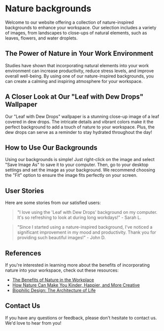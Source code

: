 <!--font:Raleway-->

# Nature backgrounds

Welcome to our website offering a collection of nature-inspired backgrounds to enhance your workspace. Our selection includes a variety of images, from landscapes to close-ups of natural elements, such as leaves, flowers, and water droplets.

## The Power of Nature in Your Work Environment

Studies have shown that incorporating natural elements into your work environment can increase productivity, reduce stress levels, and improve overall well-being. By using one of our nature-inspired backgrounds, you can create a calming and inspiring atmosphere for your workspace.

## A Closer Look at Our "Leaf with Dew Drops" Wallpaper

Our "Leaf with Dew Drops" wallpaper is a stunning close-up image of a leaf covered in dew drops. The intricate details and vibrant colors make it the perfect background to add a touch of nature to your workspace. Plus, the dew drops can serve as a reminder to stay hydrated throughout the day!

## How to Use Our Backgrounds

Using our backgrounds is simple! Just right-click on the image and select "Save Image As" to save it to your computer. Then, go to your desktop settings and set the image as your background. We recommend choosing the "Fit" option to ensure the image fits perfectly on your screen.

## User Stories

Here are some stories from our satisfied users:

> "I love using the 'Leaf with Dew Drops' background on my computer. It's so refreshing to look at during long workdays!" - Sarah L.

> "Since I started using a nature-inspired background, I've noticed a significant improvement in my mood and productivity. Thank you for providing such beautiful images!" - John D.

## References

If you're interested in learning more about the benefits of incorporating nature into your workspace, check out these resources:

- [The Benefits of Nature in the Workplace](#)
- [How Nature Can Make You Kinder, Happier, and More Creative](#)
- [Biophilic Design: The Architecture of Life](#)

## Contact Us

If you have any questions or feedback, please don't hesitate to contact us. We'd love to hear from you!

<!--

Write me content for website with wallpaper which alt text is:

"A close-up of a leaf with dew drops"

The name/title of the page should not be 1:1 copy of the alt text but rather a real content of the website which is using this wallpaper.

- Use markdown format 
- Start with heading
- Heading should be short and concise
- The content should look like a real website 
- The website should not be about the wallpaper, wallpaper is just a related background
- Heading should be contain work "wallpaper" or "background"
- Include real sections like references, contact, user stories, etc. use things relevant to the page purpose.
- Feel free to use structure like headings, bullets, numbering, blockquotes, paragraphs, horizontal lines, etc.
- You can use formatting like bold or _italic_
- You can include UTF-8 emojis
- Links should be only #hash anchors (and you can refer to the document itself)
- Do not include images


---


# Nature-Inspired Backgrounds for Your Workspace

Welcome to our website offering a collection of nature-inspired backgrounds to enhance your workspace. Our selection includes a variety of images, from landscapes to close-ups of natural elements, such as leaves, flowers, and water droplets.

## The Power of Nature in Your Work Environment

Studies have shown that incorporating natural elements into your work environment can increase productivity, reduce stress levels, and improve overall well-being. By using one of our nature-inspired backgrounds, you can create a calming and inspiring atmosphere for your workspace.

## A Closer Look at Our "Leaf with Dew Drops" Wallpaper

Our "Leaf with Dew Drops" wallpaper is a stunning close-up image of a leaf covered in dew drops. The intricate details and vibrant colors make it the perfect background to add a touch of nature to your workspace. Plus, the dew drops can serve as a reminder to stay hydrated throughout the day!

## How to Use Our Backgrounds

Using our backgrounds is simple! Just right-click on the image and select "Save Image As" to save it to your computer. Then, go to your desktop settings and set the image as your background. We recommend choosing the "Fit" option to ensure the image fits perfectly on your screen.

## User Stories

Here are some stories from our satisfied users:

> "I love using the 'Leaf with Dew Drops' background on my computer. It's so refreshing to look at during long workdays!" - Sarah L.

> "Since I started using a nature-inspired background, I've noticed a significant improvement in my mood and productivity. Thank you for providing such beautiful images!" - John D.

## References

If you're interested in learning more about the benefits of incorporating nature into your workspace, check out these resources:

- [The Benefits of Nature in the Workplace](#)
- [How Nature Can Make You Kinder, Happier, and More Creative](#)
- [Biophilic Design: The Architecture of Life](#)

## Contact Us

If you have any questions or feedback, please don't hesitate to contact us. We'd love to hear from you!

-->
